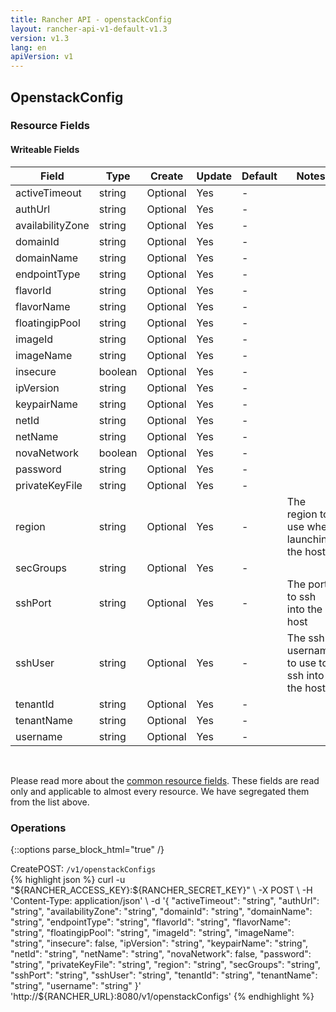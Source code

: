 ```yaml
---
title: Rancher API - openstackConfig
layout: rancher-api-v1-default-v1.3
version: v1.3
lang: en
apiVersion: v1
---
```


## OpenstackConfig



### Resource Fields

#### Writeable Fields

Field | Type | Create | Update | Default | Notes
---|---|---|---|---|---
activeTimeout | string | Optional | Yes | - | 
authUrl | string | Optional | Yes | - | 
availabilityZone | string | Optional | Yes | - | 
domainId | string | Optional | Yes | - | 
domainName | string | Optional | Yes | - | 
endpointType | string | Optional | Yes | - | 
flavorId | string | Optional | Yes | - | 
flavorName | string | Optional | Yes | - | 
floatingipPool | string | Optional | Yes | - | 
imageId | string | Optional | Yes | - | 
imageName | string | Optional | Yes | - | 
insecure | boolean | Optional | Yes | - | 
ipVersion | string | Optional | Yes | - | 
keypairName | string | Optional | Yes | - | 
netId | string | Optional | Yes | - | 
netName | string | Optional | Yes | - | 
novaNetwork | boolean | Optional | Yes | - | 
password | string | Optional | Yes | - | 
privateKeyFile | string | Optional | Yes | - | 
region | string | Optional | Yes | - | The region to use when launching the host
secGroups | string | Optional | Yes | - | 
sshPort | string | Optional | Yes | - | The port to ssh into the host
sshUser | string | Optional | Yes | - | The ssh username to use to ssh into the host
tenantId | string | Optional | Yes | - | 
tenantName | string | Optional | Yes | - | 
username | string | Optional | Yes | - | 



<br>

Please read more about the [common resource fields]({{site.baseurl}}/rancher/{{page.version}}/{{page.lang}}/api/{{page.apiVersion}}/common/). These fields are read only and applicable to almost every resource. We have segregated them from the list above.

### Operations
{::options parse_block_html="true" /}
<a id="create"></a>
<div class="action"><span class="header">Create<span class="headerright">POST:  <code>/v1/openstackConfigs</code></span></span>
<div class="action-contents"> {% highlight json %}
curl -u "${RANCHER_ACCESS_KEY}:${RANCHER_SECRET_KEY}" \
-X POST \
-H 'Content-Type: application/json' \
-d '{
	"activeTimeout": "string",
	"authUrl": "string",
	"availabilityZone": "string",
	"domainId": "string",
	"domainName": "string",
	"endpointType": "string",
	"flavorId": "string",
	"flavorName": "string",
	"floatingipPool": "string",
	"imageId": "string",
	"imageName": "string",
	"insecure": false,
	"ipVersion": "string",
	"keypairName": "string",
	"netId": "string",
	"netName": "string",
	"novaNetwork": false,
	"password": "string",
	"privateKeyFile": "string",
	"region": "string",
	"secGroups": "string",
	"sshPort": "string",
	"sshUser": "string",
	"tenantId": "string",
	"tenantName": "string",
	"username": "string"
}' 'http://${RANCHER_URL}:8080/v1/openstackConfigs'
{% endhighlight %}
</div></div>



